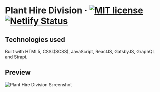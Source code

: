 # Plant Hire Division · [![MIT license](https://img.shields.io/badge/License-MIT-blue.svg)](https://lbesson.mit-license.org/) [![Netlify Status](https://api.netlify.com/api/v1/badges/24e2afdc-f6be-49d0-a30b-15e9ef71adb3/deploy-status)](https://app.netlify.com/sites/plant-hire-division/deploys)

## Technologies used
Built with HTML5, CSS3(SCSS), JavaScript, ReactJS, GatsbyJS, GraphQL and Strapi.

## Preview
![Plant Hire Division Screenshot](https://i.imgur.com/CZgnJPV.png "PHD")
